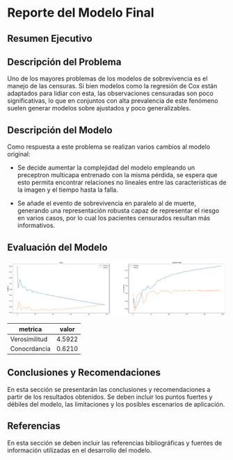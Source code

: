 # Reporte del Modelo Final

## Resumen Ejecutivo

## Descripción del Problema

Uno de los mayores problemas de los modelos de sobrevivencia es el manejo de las censuras. Si bien modelos como la regresión de Cox están adaptados para lidiar con esta, las observaciones censuradas son poco significativas, lo que en conjuntos con alta prevalencia de este fenómeno suelen generar modelos sobre ajustados y poco generalizables. 

## Descripción del Modelo

Como respuesta a este problema se realizan varios cambios al modelo original:

- Se decide aumentar la complejidad del modelo empleando un preceptron multicapa entrenado con la misma pérdida, se espera que esto permita encontrar relaciones no lineales entre las características de la imagen y el tiempo hasta la falla. 

- Se añade el evento de sobrevivencia en paralelo al de muerte, generando una representación robusta capaz de representar el riesgo en varios casos, por lo cual los pacientes censurados resultan más informativos. 

## Evaluación del Modelo

![train graph](images/train1.png)

| metrica | valor  |
|------|---------|
| Verosimilitud | 4.5922 | 
| Conocrdancia | 0.6210 | 
## Conclusiones y Recomendaciones

En esta sección se presentarán las conclusiones y recomendaciones a partir de los resultados obtenidos. Se deben incluir los puntos fuertes y débiles del modelo, las limitaciones y los posibles escenarios de aplicación.

## Referencias

En esta sección se deben incluir las referencias bibliográficas y fuentes de información utilizadas en el desarrollo del modelo.
